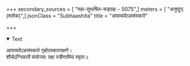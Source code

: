 +++
secondary_sources = [ "महा-सुभाषित-सङ्ग्रहः - 5075",]
meters = [ "अनुष्टुप् (श्लोक)",]
jsonClass = "Subhaashita"
title = "आयव्ययेऽन्नसंस्कारे"

+++

<details open><summary>Text</summary>

आयव्ययेऽन्नसंस्कारे गृहोपस्काररक्षणे।  
शौचेऽग्निकार्ये संयोज्याः रक्षा स्त्रीणामियं स्मृता॥
</details>
